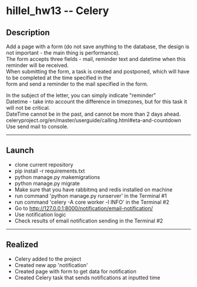 # hillel_hw13 -- Celery

## Description

Add a page with a form (do not save anything to the database, the design is not important - the main thing is performance).<br />
The form accepts three fields - mail, reminder text and datetime when this reminder will be received.<br />
When submitting the form, a task is created and postponed, which will have to be completed at the time specified in the<br />
form and send a reminder to the mail specified in the form.

In the subject of the letter, you can simply indicate "reminder"<br />
Datetime - take into account the difference in timezones, but for this task it will not be critical. <br />
DateTime cannot be in the past, and cannot be more than 2 days ahead.<br />
celeryproject.org/en/master/userguide/calling.html#eta-and-countdown<br />
Use send mail to console.<br />

--------

## Launch

* clone current repository
* pip install -r requirements.txt
* python manage.py makemigrations
* python manage.py migrate
* Make sure that you have rabbitmq and redis installed on machine 
* run command 'python manage.py runserver' in the Terminal #1
* run command 'celery -A core worker -l INFO' in the Terminal #2
* Go to http://127.0.0.1:8000/notification/email-notification/
* Use notification logic
* Check results of email notification sending in the Terminal #2

--------

## Realized

* Celery added to the project
* Created new app 'notification'
* Created page with form to get data for notification
* Created Celery task that sends notifications at inputted time
